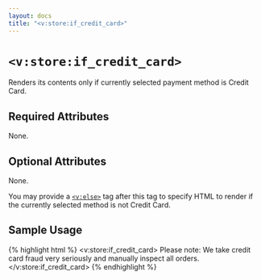 ```yaml
---
layout: docs
title: "<v:store:if_credit_card>"
---
```


# `<v:store:if_credit_card>`

Renders its contents only if currently selected payment method is Credit
Card.

## Required Attributes

None.

## Optional Attributes

None.

You may provide a [`<v:else>`](/v_else/) tag after this tag to specify
HTML to render if the currently selected method is not Credit Card.

## Sample Usage

{% highlight html %}
<v:store:if_credit_card>
 Please note: We take credit card fraud very seriously and manually inspect all orders.
</v:store:if_credit_card>
{% endhighlight %}
